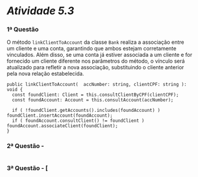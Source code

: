 # ***Atividade 5.3***

### 1ª Questão 

O método `linkClientToAccount` da classe `Bank` realiza a associação entre um cliente e uma conta, garantindo que ambos estejam corretamente vinculados. Além disso, se uma conta já estiver associada a um cliente e for fornecido um cliente diferente nos parâmetros do método, o vínculo será atualizado para refletir a nova associação, substituindo o cliente anterior pela nova relação estabelecida.

```
public linkClientToAccount(  accNumber: string, clientCPF: string ): void {
  const foundClient: Client = this.consultClientByCPF(clientCPF);
  const foundAccount: Account = this.consultAccount(accNumber);

  if ( !foundClient.getAccounts().includes(foundAccount) ) foundClient.insertAccount(foundAccount);  
  if ( foundAccount.consultClient() != foundClient ) foundAccount.associateClient(foundClient);
}
```

### 2ª Questão - 

```
```

### 3ª Questão - [
